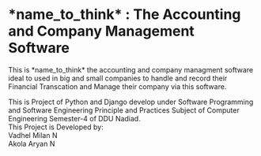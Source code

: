 <h1> *name_to_think* : The Accounting and Company Management Software</h1>

<p>This is *name_to_think* the accounting and company managment software ideal to used in big and small companies to handle and record their Financial Transcation and Manage their company via this software.<br>

This is Project of Python and Django develop under Software Programming and Software Engineering Principle and Practices Subject of Computer Engineering Semester-4 of DDU Nadiad.
<br>
This Project is Developed by:<br>
Vadhel Milan N<br>
Akola Aryan N<br>

</p>
